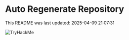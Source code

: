 # Auto Regenerate Repository

This README was last updated: 2025-04-09 21:07:31

 ![TryHackMe](https://tryhackme.com/badge/533634)